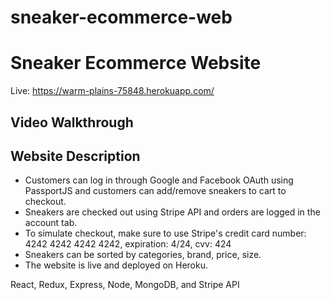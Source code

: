 # sneaker-ecommerce-web

# Sneaker Ecommerce Website

Live: https://warm-plains-75848.herokuapp.com/

## Video Walkthrough

## Website Description
- Customers can log in through Google and Facebook OAuth using PassportJS and customers can add/remove sneakers to cart to checkout. 
- Sneakers are checked out using Stripe API and orders are logged in the account tab.
- To simulate checkout, make sure to use Stripe's credit card number: 4242 4242 4242 4242, expiration: 4/24, cvv: 424  
- Sneakers can be sorted by categories, brand, price, size.
- The website is live and deployed on Heroku.

React, Redux, Express, Node, MongoDB, and Stripe API
